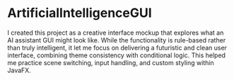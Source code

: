 # ArtificialIntelligenceGUI

I created this project as a creative interface mockup that explores what an AI assistant GUI might look like. While the functionality is rule-based rather than truly intelligent, it let me focus on delivering a futuristic and clean user interface, combining theme consistency with conditional logic. This helped me practice scene switching, input handling, and custom styling within JavaFX.
